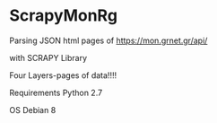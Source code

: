 # ScrapyMonRg
Parsing JSON html pages of 
                  https://mon.grnet.gr/api/
                  
with SCRAPY Library


Four Layers-pages of data!!!!



Requirements 
Python 2.7


OS 
Debian 8



